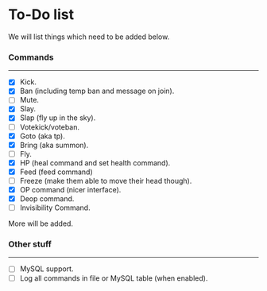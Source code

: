 To-Do list
====

We will list things which need to be added below.

### Commands
---

- [x] Kick.
- [x] Ban (including temp ban and message on join).
- [ ] Mute.
- [x] Slay.
- [x] Slap (fly up in the sky).
- [ ] Votekick/voteban.
- [x] Goto (aka tp).
- [x] Bring (aka summon).
- [ ] Fly.
- [x] HP (heal command and set health command).
- [x] Feed (feed command)
- [ ] Freeze (make them able to move their head though).
- [x] OP command (nicer interface).
- [x] Deop command.
- [ ] Invisibility Command.

More will be added.

### Other stuff
---
- [ ] MySQL support.
- [ ] Log all commands in file or MySQL table (when enabled).
